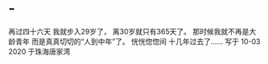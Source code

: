 # -
再过四十六天
我就步入29岁了，
离30岁就只有365天了。
那时候我就不再是大龄青年
而是真真切切的“人到中年”了。
恍恍惚惚间
十几年过去了......
                       写于  10-03 2020 于珠海唐家湾

